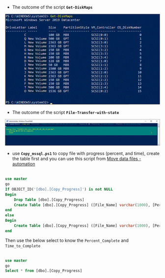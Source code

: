 * The outcome of the script **`Get-DiskMaps`**

![alt text](https://github.com/MohamedAbdelhalem/dbatools/blob/main/Get-DiskMaps.gif)


* The outcome of the script **`File-Transfer-with-state`**

![alt text](https://github.com/MohamedAbdelhalem/dbatools/blob/main/File-Transfer-with-state.gif)


* use **`Copy_mssql.ps1`** to copy file with progress (percent, and time), create the table first and you can use this script from
[Move data files - automation](https://github.com/MohamedAbdelhalem/dbatools/blob/main/Database/Move_Data_files/auto_change_data_files_to_other_drives_PRI_RW__with_powershell.sql)

```SQL

use master
go
If OBJECT_ID('[dbo].[Copy_Progress]') is not NULL
Begin
	Drop Table [dbo].[Copy_Progress]
	Create Table [dbo].[Copy_Progress] ([File_Name] varchar(1000), [Percent_complete] Varchar(25), [Time_to_Complete] Varchar(25))
end
else
Begin
	Create Table [dbo].[Copy_Progress] ([File_Name] varchar(1000), [Percent_complete] Varchar(25), [Time_to_Complete] Varchar(25))
end
```
Then use the below select to know the `Percent_Complete` and `Time_to_Complete`

```SQL

use master
go
Select * from [dbo].[Copy_Progress]

```
